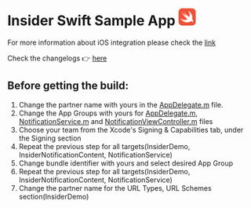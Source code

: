 # Insider Swift Sample App <img src="https://github.com/github/explore/raw/main/topics/swift/swift.png" alt="swift" width="35" height="35"/>
For more information about iOS integration please check the [link](https://academy.useinsider.com/docs/ios-integration)

Check the changelogs 👉 [here](https://academy.useinsider.com/docs/ios-sdk-changelog)

## Before getting the build:
1. Change the partner name with yours in the [AppDelegate.m](https://github.com/useinsider/swift-sample/blob/master/InsiderDemo/InsiderDemo/AppDelegate.swift#L21) file.
2. Change the App Groups with yours for [AppDelegate.m](https://github.com/useinsider/swift-sample/blob/master/InsiderDemo/InsiderDemo/AppDelegate.swift#L17), [NotificationService.m](https://github.com/useinsider/swift-sample/blob/master/InsiderDemo/InsiderNotificationService/NotificationService.m#L23) and [NotificationViewController.m](https://github.com/useinsider/swift-sample/blob/master/InsiderDemo/InsiderNotificationContent/NotificationViewController.m#L20) files
3. Choose your team from the Xcode's Signing & Capabilities tab, under the Signing section
4. Repeat the previous step for all targets(InsiderDemo, InsiderNotificationContent, NotificationService)
5. Change bundle identifier with yours and select desired App Group
6. Repeat the previous step for all targets(InsiderDemo, InsiderNotificationContent, NotificationService)
7. Change the partner name for the URL Types, URL Schemes section(InsiderDemo)
